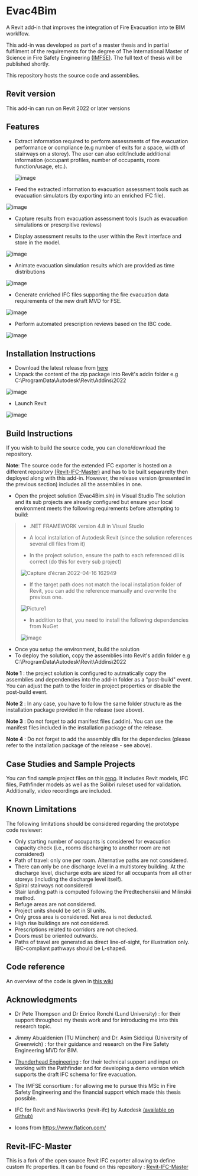 # Evac4Bim
A Revit add-in that improves the integration of Fire Evacuation into te BIM worklfow. 

This add-in was developed as part of a master thesis and in partial fulfilment of the requirements for the degree of The International Master of Science in Fire Safety Engineering [(IMFSE)](https://imfse.be/). The full text of thesis will be published shortly. 

This repository hosts the source code and assemblies.

## Revit version
This add-in can run on Revit 2022 or later versions

## Features 
- Extract information required to perform assessments of fire evacuation performance or compliance (e.g number of exits for a space, width of stairways on a storey). 
    The user can also edit/include additional information (occupant profiles, number of occupants, room function/usage, etc.).  
    
    ![image](https://user-images.githubusercontent.com/17513670/163675792-0cbea706-4855-4cb0-9368-fb366d4e250b.png)
 
- Feed the extracted information to evacuation assessment tools such as evacuation simulators (by exporting into an enriched IFC file).  

![image](https://user-images.githubusercontent.com/17513670/163675804-9f347f14-6387-468f-8f31-bb772b0b1957.png)

- Capture results from evacuation assessment tools (such as evacuation simulations or prescrpitive reviews)

- Display assessment results to the user within the Revit interface and store in the model. 

![image](https://user-images.githubusercontent.com/17513670/163675824-033f10ba-096a-4c55-a6d8-c79b44971380.png)

- Animate evacuation simulation results which are provided as time distributions

![image](https://user-images.githubusercontent.com/17513670/163675835-4adb325a-be60-4476-9f3f-8e69f3eccc53.png)

- Generate enriched IFC files supporting the fire evacuation data requirements of the new draft MVD for FSE. 

![image](https://user-images.githubusercontent.com/17513670/163675843-3f28a7cc-138e-420b-bf88-140e5182cf9e.png)

- Perform automated prescription reviews based on the IBC code.   

![image](https://user-images.githubusercontent.com/17513670/163675854-c9a7e6be-8e64-4a0c-8b33-82c2d2ed3047.png)

## Installation Instructions 
- Download the latest release from [here](https://github.com/YakNazim/Evac4Bim/releases)
- Unpack the content of the zip package into Revit's addin folder
e.g C:\ProgramData\Autodesk\Revit\Addins\2022

![image](https://user-images.githubusercontent.com/17513670/163676617-a89b5c66-236f-47f1-b96f-030662964981.png)

- Launch Revit

![image](https://user-images.githubusercontent.com/17513670/163677281-232b79d1-bda8-4676-b659-e7dbda7b0d75.png)


## Build Instructions 
If you wish to build the source code, you can clone/download the repository. 

**Note**: The source code for the extended IFC exporter is hosted on a different repository [(Revit-IFC-Master)](https://github.com/YakNazim/Revit-IFC-Master) and has to be built separarelty then deployed along with this add-in. However, the release version (presented in the previous section) includes all the assemblies in one.  

- Open the project solution (Evac4Bim.sln) in Visual Studio
The solution and its sub projects are already configured but ensure your local environment meets the following requirements before attempting to build: 

>   - .NET FRAMEWORK version 4.8 in Visual Studio
>
>   - A local installation of Autodesk Revit (since the solution references several dll files from it) 
>
>   - In the project solution, ensure the path to each referenced dll is correct (do this for every sub project)
>
>![Capture d’écran 2022-04-16 162949](https://user-images.githubusercontent.com/17513670/163678998-a78af818-25ef-409e-8a3d-ca9640ff2a17.png)
>
>   - If the target path does not match the local installation folder of Revit, you can add the reference manually and overwrite the previous one.   
>
>![Picture1](https://user-images.githubusercontent.com/17513670/163679735-1c87aed4-0099-4167-a219-0dc156930e13.png)
>
>   - In addition to that, you need to install the following dependencies from NuGet
>
>![image](https://user-images.githubusercontent.com/17513670/163678225-88e04772-b575-4024-888a-1955b34cce75.png)
>
- Once you setup the environment, build the solution 
- To deploy the solution, copy the assemblies into Revit's addin folder e.g C:\ProgramData\Autodesk\Revit\Addins\2022

**Note 1** : the project solution is configured to autmatically copy the assemblies and dependencies into the add-in folder as a "post-build" event. You can adjust the path to the folder in project properties or disable the post-build event. 

**Note 2** : In any case, you have to follow the same folder structure as the installation package provided in the release (see above). 

**Note 3** : Do not forget to add manifest files (.addin). You can use the manifest files included in the installation package of the release.

**Note 4** : Do not forget to add the assembly dlls for the dependecies (please refer to the installation package of the release - see above).

## Case Studies and Sample Projects 
You can find sample project files on this [repo](https://mega.nz/folder/TPpyjAQC#VJr5T6PZo0-9qF5yHBNvPw). 
It includes Revit models, IFC files, Pathfinder models as well as the Solibri ruleset used for validation. Additionally, video recordings are included. 

## Known Limitations 
The following limitations should be considered regarding the prototype code reviewer: 
-	Only starting number of occupants is considered for evacuation capacity check (i.e., rooms discharging to another room are not considered) 
-	Path of travel: only one per room. Alternative paths are not considered.
-	There can only be one discharge level in a multistorey building. At the discharge level, discharge exits are sized for all occupants from all other storeys (including the discharge level itself). 
-	Spiral stairways not considered 
-	Stair landing path is computed following the Predtechenskii and Milinskii method. 
-	Refuge areas are not considered. 
-	Project units should be set in SI units.
-	Only gross area is considered. Net area is not deducted.
-	High rise buildings are not considered.  
-	Prescriptions related to corridors are not checked.  
-	Doors must be oriented outwards.  
-	Paths of travel are generated as direct line-of-sight, for illustration only. IBC-compliant pathways should be L-shaped.

## Code reference
An overview of the code is given in [this wiki](https://github.com/YakNazim/Evac4Bim/wiki/Code-reference)

## Acknowledgments

- Dr Pete Thompson and Dr Enrico Ronchi (Lund University) : for their support throughout my thesis work and for introducing me into this research topic. 

- Jimmy Abualdenien (TU München) and Dr. Asim Siddiqui (University of Greenwich) : for their guidance and research on the Fire Safety Engineering MVD for BIM. 

- [Thunderhead Engineering](https://www.thunderheadeng.com/) : for their technical support and input on working with the Pathfinder and for developing a demo version which supports the draft IFC schema for fire evacuation. 

- The IMFSE consortium  : for allowing me to pursue this MSc in Fire Safety Engineering and the financial support which made this thesis possible. 

- IFC for Revit and Navisworks (revit-ifc) by Autodesk [(available on Github)](https://github.com/Autodesk/revit-ifc)

- Icons from https://www.flaticon.com/ 

## Revit-IFC-Master
This is a fork of the open source Revit IFC exporter allowing to define custom Ifc properties. It can be found on this repository : [Revit-IFC-Master](https://github.com/YakNazim/Revit-IFC-Master) 

